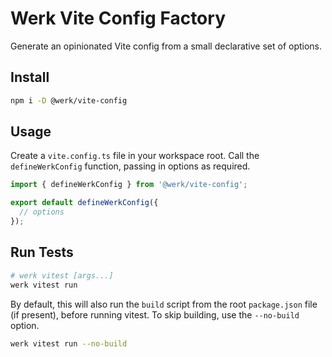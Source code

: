 # Werk Vite Config Factory

Generate an opinionated Vite config from a small declarative set of options.

## Install

```sh
npm i -D @werk/vite-config
```

## Usage

Create a `vite.config.ts` file in your workspace root. Call the `defineWerkConfig` function, passing in options as required.

```ts
import { defineWerkConfig } from '@werk/vite-config';

export default defineWerkConfig({
  // options
});
```

## Run Tests

```sh
# werk vitest [args...]
werk vitest run
```

By default, this will also run the `build` script from the root `package.json` file (if present), before running vitest. To skip building, use the `--no-build` option.

```sh
werk vitest run --no-build
```
